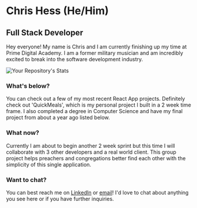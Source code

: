 # Chris Hess (He/Him)
## Full Stack Developer

Hey everyone! My name is Chris and I am currently finishing up my time at Prime Digital Academy. I am a former military musician and am incredibly excited to break into the software development industry. 

![Your Repository's Stats](https://github-readme-stats.vercel.app/api?username=hesscm&show_icons=true)

### What's below? 

You can check out a few of my most recent React App projects. Definitely check out 'QuickMeals', which is my personal project I built in a 2 week time frame. I also completed a degree in Computer Science and have my final project from about a year ago listed below.

### What now?

Currently I am about to begin another 2 week sprint but this time I will collaborate with 3 other developers and a real world client. This group project helps preachers and congregations better find each other with the simplicity of this single application.

### Want to chat?

You can best reach me on [LinkedIn](https://www.linkedin.com/in/christopher-m-hess/) or [email](chrishessmusic@gmail.com)! I'd love to chat about anything you see here or if you have further inquiries.
